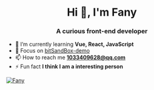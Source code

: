 

<h1 align="center">Hi 👋, I'm Fany</h1>
<h3 align="center">A curious front-end developer</h3>

- 🌱 I’m currently learning **Vue, React, JavaScript**
- 📝 Focus on [bitSandBox-demo](https://f-one-1.github.io/bitSandBox/)
- 📫 How to reach me **1033409628@qq.com**
- ⚡ Fun fact **I think I am a interesting person**



[![Fany](https://github-readme-stats.vercel.app/api/top-langs/?username=F-one-1&layout=compact&hide=css,html)](https://github.com/anuraghazra/github-readme-stats)
